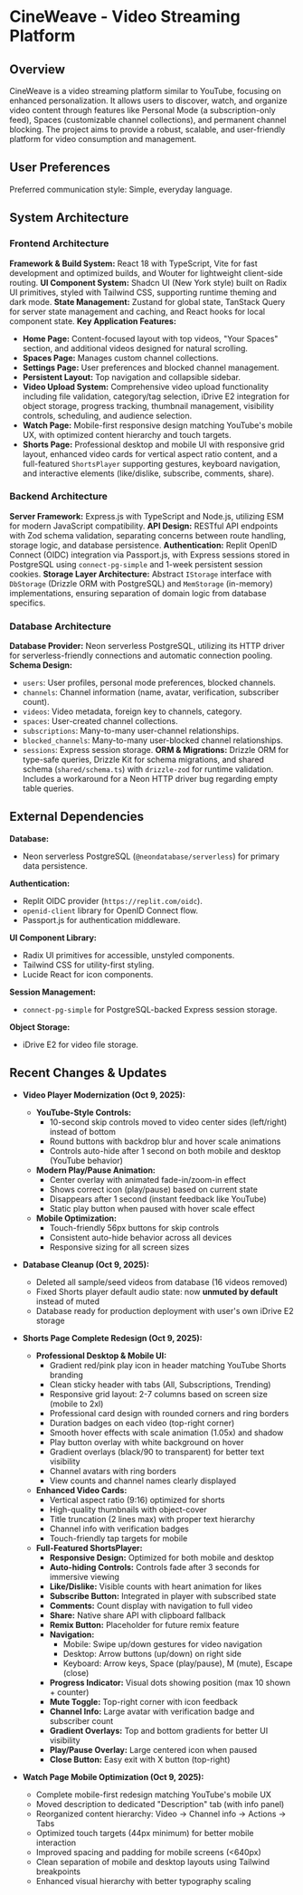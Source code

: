 # CineWeave - Video Streaming Platform

## Overview

CineWeave is a video streaming platform similar to YouTube, focusing on enhanced personalization. It allows users to discover, watch, and organize video content through features like Personal Mode (a subscription-only feed), Spaces (customizable channel collections), and permanent channel blocking. The project aims to provide a robust, scalable, and user-friendly platform for video consumption and management.

## User Preferences

Preferred communication style: Simple, everyday language.

## System Architecture

### Frontend Architecture

**Framework & Build System:** React 18 with TypeScript, Vite for fast development and optimized builds, and Wouter for lightweight client-side routing.
**UI Component System:** Shadcn UI (New York style) built on Radix UI primitives, styled with Tailwind CSS, supporting runtime theming and dark mode.
**State Management:** Zustand for global state, TanStack Query for server state management and caching, and React hooks for local component state.
**Key Application Features:**
- **Home Page:** Content-focused layout with top videos, "Your Spaces" section, and additional videos designed for natural scrolling.
- **Spaces Page:** Manages custom channel collections.
- **Settings Page:** User preferences and blocked channel management.
- **Persistent Layout:** Top navigation and collapsible sidebar.
- **Video Upload System:** Comprehensive video upload functionality including file validation, category/tag selection, iDrive E2 integration for object storage, progress tracking, thumbnail management, visibility controls, scheduling, and audience selection.
- **Watch Page:** Mobile-first responsive design matching YouTube's mobile UX, with optimized content hierarchy and touch targets.
- **Shorts Page:** Professional desktop and mobile UI with responsive grid layout, enhanced video cards for vertical aspect ratio content, and a full-featured `ShortsPlayer` supporting gestures, keyboard navigation, and interactive elements (like/dislike, subscribe, comments, share).

### Backend Architecture

**Server Framework:** Express.js with TypeScript and Node.js, utilizing ESM for modern JavaScript compatibility.
**API Design:** RESTful API endpoints with Zod schema validation, separating concerns between route handling, storage logic, and database persistence.
**Authentication:** Replit OpenID Connect (OIDC) integration via Passport.js, with Express sessions stored in PostgreSQL using `connect-pg-simple` and 1-week persistent session cookies.
**Storage Layer Architecture:** Abstract `IStorage` interface with `DbStorage` (Drizzle ORM with PostgreSQL) and `MemStorage` (in-memory) implementations, ensuring separation of domain logic from database specifics.

### Database Architecture

**Database Provider:** Neon serverless PostgreSQL, utilizing its HTTP driver for serverless-friendly connections and automatic connection pooling.
**Schema Design:**
- `users`: User profiles, personal mode preferences, blocked channels.
- `channels`: Channel information (name, avatar, verification, subscriber count).
- `videos`: Video metadata, foreign key to channels, category.
- `spaces`: User-created channel collections.
- `subscriptions`: Many-to-many user-channel relationships.
- `blocked_channels`: Many-to-many user-blocked channel relationships.
- `sessions`: Express session storage.
**ORM & Migrations:** Drizzle ORM for type-safe queries, Drizzle Kit for schema migrations, and shared schema (`shared/schema.ts`) with `drizzle-zod` for runtime validation. Includes a workaround for a Neon HTTP driver bug regarding empty table queries.

## External Dependencies

**Database:**
- Neon serverless PostgreSQL (`@neondatabase/serverless`) for primary data persistence.

**Authentication:**
- Replit OIDC provider (`https://replit.com/oidc`).
- `openid-client` library for OpenID Connect flow.
- Passport.js for authentication middleware.

**UI Component Library:**
- Radix UI primitives for accessible, unstyled components.
- Tailwind CSS for utility-first styling.
- Lucide React for icon components.

**Session Management:**
- `connect-pg-simple` for PostgreSQL-backed Express session storage.

**Object Storage:**
- iDrive E2 for video file storage.

## Recent Changes & Updates

- **Video Player Modernization (Oct 9, 2025):**
  - **YouTube-Style Controls:**
    - 10-second skip controls moved to video center sides (left/right) instead of bottom
    - Round buttons with backdrop blur and hover scale animations
    - Controls auto-hide after 1 second on both mobile and desktop (YouTube behavior)
  - **Modern Play/Pause Animation:**
    - Center overlay with animated fade-in/zoom-in effect
    - Shows correct icon (play/pause) based on current state
    - Disappears after 1 second (instant feedback like YouTube)
    - Static play button when paused with hover scale effect
  - **Mobile Optimization:**
    - Touch-friendly 56px buttons for skip controls
    - Consistent auto-hide behavior across all devices
    - Responsive sizing for all screen sizes

- **Database Cleanup (Oct 9, 2025):**
  - Deleted all sample/seed videos from database (16 videos removed)
  - Fixed Shorts player default audio state: now **unmuted by default** instead of muted
  - Database ready for production deployment with user's own iDrive E2 storage

- **Shorts Page Complete Redesign (Oct 9, 2025):**
  - **Professional Desktop & Mobile UI:**
    - Gradient red/pink play icon in header matching YouTube Shorts branding
    - Clean sticky header with tabs (All, Subscriptions, Trending)
    - Responsive grid layout: 2-7 columns based on screen size (mobile to 2xl)
    - Professional card design with rounded corners and ring borders
    - Duration badges on each video (top-right corner)
    - Smooth hover effects with scale animation (1.05x) and shadow
    - Play button overlay with white background on hover
    - Gradient overlays (black/90 to transparent) for better text visibility
    - Channel avatars with ring borders
    - View counts and channel names clearly displayed
  - **Enhanced Video Cards:**
    - Vertical aspect ratio (9:16) optimized for shorts
    - High-quality thumbnails with object-cover
    - Title truncation (2 lines max) with proper text hierarchy
    - Channel info with verification badges
    - Touch-friendly tap targets for mobile
  - **Full-Featured ShortsPlayer:**
    - **Responsive Design:** Optimized for both mobile and desktop
    - **Auto-hiding Controls:** Controls fade after 3 seconds for immersive viewing
    - **Like/Dislike:** Visible counts with heart animation for likes
    - **Subscribe Button:** Integrated in player with subscribed state
    - **Comments:** Count display with navigation to full video
    - **Share:** Native share API with clipboard fallback
    - **Remix Button:** Placeholder for future remix feature
    - **Navigation:** 
      - Mobile: Swipe up/down gestures for video navigation
      - Desktop: Arrow buttons (up/down) on right side
      - Keyboard: Arrow keys, Space (play/pause), M (mute), Escape (close)
    - **Progress Indicator:** Visual dots showing position (max 10 shown + counter)
    - **Mute Toggle:** Top-right corner with icon feedback
    - **Channel Info:** Large avatar with verification badge and subscriber count
    - **Gradient Overlays:** Top and bottom gradients for better UI visibility
    - **Play/Pause Overlay:** Large centered icon when paused
    - **Close Button:** Easy exit with X button (top-right)

- **Watch Page Mobile Optimization (Oct 9, 2025):**
  - Complete mobile-first redesign matching YouTube's mobile UX
  - Moved description to dedicated "Description" tab (with info panel)
  - Reorganized content hierarchy: Video → Channel info → Actions → Tabs
  - Optimized touch targets (44px minimum) for better mobile interaction
  - Improved spacing and padding for mobile screens (<640px)
  - Clean separation of mobile and desktop layouts using Tailwind breakpoints
  - Enhanced visual hierarchy with better typography scaling